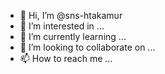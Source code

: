 - 👋 Hi, I’m @sns-htakamur
- 👀 I’m interested in ...
- 🌱 I’m currently learning ...
- 💞️ I’m looking to collaborate on ...
- 📫 How to reach me ...

<!---
sns-htakamur/sns-htakamur is a ✨ special ✨ repository because its `README.md` (this file) appears on your GitHub profile.
You can click the Preview link to take a look at your changes.
--->
